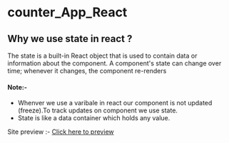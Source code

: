 # counter_App_React


<h2>Why we use state in react ?</h2>
<p>The state is a built-in React object that is used to contain data or information about the component. A component's state can change over time; whenever it changes, the component re-renders</p>

<h4>Note:-</h4>
<ul>
<li> Whenver we use a varibale in react our component is not updated (freeze).To track updates on component we use state.</li>
<li>State is like a data container which holds any value.</li>

</ul>
  
Site preview :- <a href="https://csb-t7dmiu.netlify.app/">Click here to preview</a>
